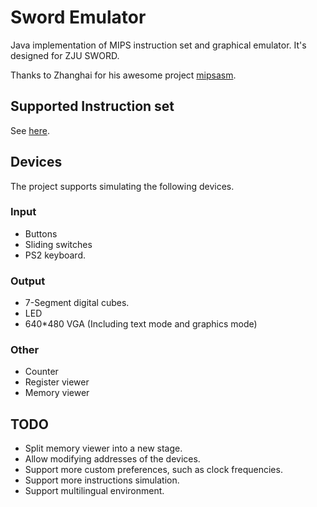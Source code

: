 # Sword Emulator
Java implementation of MIPS instruction set and graphical emulator. 
It's designed for ZJU SWORD.

Thanks to Zhanghai for his awesome project [mipsasm](https://github.com/zhanghai/mipsasm).

## Supported Instruction set
See [here](https://github.com/Keytoyze/Sword_emulator/blob/master/src/indi/key/mipsemulator/core/model/Instruction.java).

## Devices
The project supports simulating the following devices.

### Input
- Buttons
- Sliding switches
- PS2 keyboard.

### Output
- 7-Segment digital cubes.
- LED
- 640*480 VGA (Including text mode and graphics mode)

### Other
- Counter
- Register viewer
- Memory viewer

## TODO
- Split memory viewer into a new stage.
- Allow modifying addresses of the devices.
- Support more custom preferences, such as clock frequencies.
- Support more instructions simulation.
- Support multilingual environment.